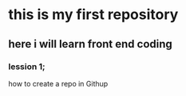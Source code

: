 # this is my first repository
## here i will learn front end coding
### lession 1;
how to create  a repo in Githup
